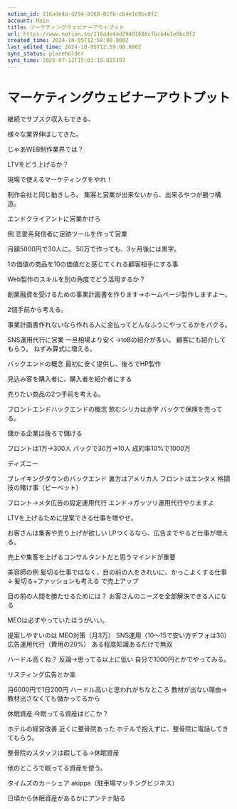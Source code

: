 ```yaml
---
notion_id: 116ade4a-d294-8168-8cfb-cb4e1e0bc0f2
account: Main
title: マーケティングウェビナーアウトプット
url: https://www.notion.so/116ade4ad29481688cfbcb4e1e0bc0f2
created_time: 2024-10-05T12:59:00.000Z
last_edited_time: 2024-10-05T12:59:00.000Z
sync_status: placeholder
sync_time: 2025-07-12T15:01:15.015197
---
```

# マーケティングウェビナーアウトプット


継続でサブスク収入もできる、

様々な業界伸ばしてきた。

じゃあWEB制作業界では？

LTVをどう上げるか？

現場で使えるマーケティングをやれ！

制作会社と同じ動きしろ。
集客と営業が出来ないから、出来るやつが勝つ構造。

エンドクライアントに営業かけろ

例
恋愛系発信者に足跡ツールを作って営業

月額5000円で30人に。
50万で作っても、3ヶ月後には黒字。

1の価値の商品を10の価値だと感じてくれる顧客相手にする事

Web製作のスキルを別の角度でどう活用するか？

創業融資を受けるための事業計画書を作ります→ホームページ製作しますよー。

2個手前から考える。

事業計画書作れないなら作れる人に金払ってどんなふうにやってるかをパクる。

SNS運用代行に営業
一旦相場より安く→toBの紹介が多い。
顧客にも紹介してもらう。
ねずみ算式に増える。

バックエンドの概念
最初に安く提供し、後ろでHP製作

見込み客を購入者に、購入者を紹介者にする


売りたい商品の2つ手前を考える。

フロントエンドハックエンドの概念
飲むシリカは赤字
バックで保険を売ってる。

儲かる企業は後ろで儲ける


フロントは1万→300人
バックで30万→10人
成約率10%で1000万

ディズニー

ブレイキングダウンのバックエンド
裏方はアメリカ人
フロントはエンタメ
格闘技の賭け事（ビーベット）

フロント→メタ広告の設定運用代行
エンド→ガッツリ運用代行やりますよ

LTVを上げるために提案できる仕事を増やせ。

お客さんは集客や売り上げが欲しい
LPつくるなら、広告までやると仕事が増える。

売上や集客を上げるコンサルタントだと思うマインドが重要

美容師の例
髪切る仕事ではなく、目の前の人をきれいに、かっこよくする仕事
↓
髪切る+ファッションも考える
で売上アップ

目の前の人間を勝たせるためには？
お客さんのニーズを全部解決できる人になる

MEOは必ずやっていたほうがいい。

提案しやすいのは
MEO対策（月3万）
SNS運用（10〜15で安い方デフォは30）
広告運用代行（費用の20%）
ある程度知識あるだけで無双

ハードル高くね？
反論→思ってる以上に低い
自分で1000円とかでやってみる。

リスティング広告とか楽

月6000円で1日200円
ハードル高いと思われがちなところ
教材が出ない理由→教材出さなくても儲かってるから


休眠資産
今眠ってる資産はどこか？

ホテルの経営改善
近くに整骨院あった
ホテルで抱えずに、整骨院に電話してきてもらう。

整骨院のスタッフは暇してる→休眠資産

他のところで眠ってる資産を使う。

タイムズのカーシェア
akippa（駐車場マッチングビジネス）

日頃から休眠資産があるかにアンテナ貼る

